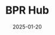 ---  
layout: startup_page  
title: "BPR Hub"  
id: "bprhub.com"  
permalink: "/bprhubbprhub.com01202025/"  
website: "https://www.bprhub.com/"  
funding_round: "Seed"  
funding_amount: "$2.6M"  
investors: "Accel, Kae Capital"  
about: "BPR Hub is an AI-powered compliance management platform for manufacturers. It integrates various aspects of manufacturing management, including quality assurance and inventory control, into a single user-friendly platform. This helps manufacturers streamline compliance processes and focus on business growth."  
markets: "Manufacturing, AI, Software Development"  
hq: "Cupertino, California, United States"  
founded_year: "2024"  
linkedin: "https://www.linkedin.com/company/bprhub-global"  
twitter: ""  
instagram: ""  
facebook: ""  
crunchbase: "https://www.crunchbase.com/organization/bpr-hub?utm_source=linkedin&utm_medium=referral&utm_campaign=linkedin_companies&utm_content=profile_cta_anon&trk=funding_crunchbase"  
pitchbook: "https://pitchbook.com/profiles/company/639136-18"  

date_display: "20-Jan-2025"  
date: "2025-01-20"

# SEO Optimization  
meta_title: "BPR Hub - Seed Funding ($2.6M)"  
meta_description: "BPR Hub, BPR Hub is an AI-powered compliance management platform for manufacturers. It integrates various aspects of manufacturing management, including qualit..."  
meta_keywords: "BPR Hub, Manufacturing, AI, Software Development, Seed funding"  
canonical_url: "https://startup.projectstartups.com/bprhubbprhub.com01202025/"  
---